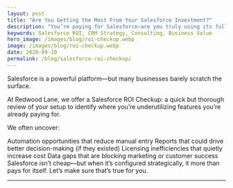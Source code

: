 ```yaml
---
layout: post
title: "Are You Getting the Most From Your Salesforce Investment?"
description: "You’re paying for Salesforce—are you truly using its full potential? Here’s how we help businesses find hidden value."
keywords: Salesforce ROI, CRM Strategy, Consulting, Business Value
hero_image: /images/blog/roi-checkup.webp
image: /images/blog/roi-checkup.webp
date: 2020-09-10
permalink: /blog/salesforce-roi-checkup/
---
```


Salesforce is a powerful platform—but many businesses barely scratch the surface.

At Redwood Lane, we offer a Salesforce ROI Checkup: a quick but thorough review of your setup to identify where you’re underutilizing features you’re already paying for.

We often uncover:

Automation opportunities that reduce manual entry
Reports that could drive better decision-making (if they existed)
Licensing inefficiencies that quietly increase cost
Data gaps that are blocking marketing or customer success
Salesforce isn’t cheap—but when it’s configured strategically, it more than pays for itself. Let’s make sure that’s true for you.

---